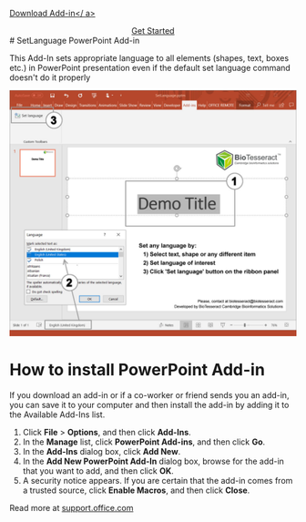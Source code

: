 <a href="./Download/SetLanguage.ppam?raw=true">Download Add-in</ a>
<div style="text-align: center">
    <a href="contact.html" class="button large hpbottom">Get Started</a>
</div>
# SetLanguage PowerPoint Add-in

This Add-In sets appropriate language to all elements (shapes, text, boxes etc.) in PowerPoint presentation even if the default set language command doesn't do it properly

![alt text](./Source/4_fin.jpg)

# How to install PowerPoint Add-in

If you download an add-in or if a co-worker or friend sends you an add-in, you can save it to your computer and then install the add-in by adding it to the Available Add-Ins list.

  1. Click **File** > **Options**, and then click **Add-Ins**.
  2. In the **Manage** list, click **PowerPoint Add-ins**, and then click **Go**.
  3. In the **Add-Ins** dialog box, click **Add New**.
  4. In the **Add New PowerPoint Add-In** dialog box, browse for the add-in that you want to add, and then click **OK**.
  5. A security notice appears. If you are certain that the add-in comes from a trusted source, click **Enable Macros**, and then click **Close**.
  
Read more at [support.office.com](https://support.office.com/en-us/article/add-or-load-a-powerpoint-add-in-3de8bbc2-2481-457a-8841-7334cd5b455f)
